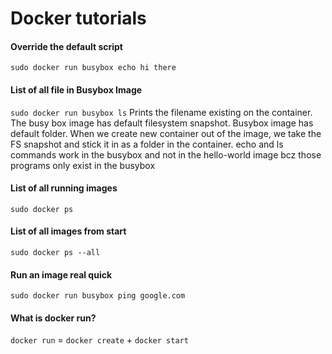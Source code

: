 # Docker tutorials

#### Override the default script
`sudo docker run busybox echo hi there`
#### List of all file in Busybox Image
`sudo docker run busybox ls`
Prints the filename existing on the container. The busy box image has default filesystem snapshot.
Busybox image has default folder.
When we create new container out of the image, we take the FS snapshot and stick it in as a folder in the container.
echo and ls commands work in the busybox and not in the hello-world image bcz those programs only exist in the busybox

#### List of all running images
`sudo docker ps`

#### List of all images from start
`sudo docker ps --all`

#### Run an image real quick
`sudo docker run busybox ping google.com`

#### What is docker run?
`docker run` = `docker create` + `docker start`


 
